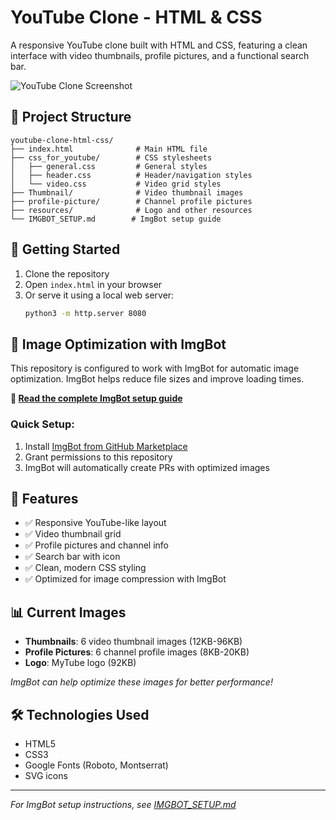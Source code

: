 # YouTube Clone - HTML & CSS

A responsive YouTube clone built with HTML and CSS, featuring a clean interface with video thumbnails, profile pictures, and a functional search bar.

![YouTube Clone Screenshot](https://github.com/user-attachments/assets/a97d6962-53aa-4e14-b81e-b2f658242fc3)

## 📁 Project Structure

```
youtube-clone-html-css/
├── index.html              # Main HTML file
├── css_for_youtube/        # CSS stylesheets
│   ├── general.css         # General styles
│   ├── header.css          # Header/navigation styles
│   └── video.css           # Video grid styles
├── Thumbnail/              # Video thumbnail images
├── profile-picture/        # Channel profile pictures
├── resources/              # Logo and other resources
└── IMGBOT_SETUP.md        # ImgBot setup guide
```

## 🚀 Getting Started

1. Clone the repository
2. Open `index.html` in your browser
3. Or serve it using a local web server:
   ```bash
   python3 -m http.server 8080
   ```

## 🤖 Image Optimization with ImgBot

This repository is configured to work with ImgBot for automatic image optimization. ImgBot helps reduce file sizes and improve loading times.

**📖 [Read the complete ImgBot setup guide](./IMGBOT_SETUP.md)**

### Quick Setup:
1. Install [ImgBot from GitHub Marketplace](https://github.com/marketplace/imgbot)
2. Grant permissions to this repository
3. ImgBot will automatically create PRs with optimized images

## 🎨 Features

- ✅ Responsive YouTube-like layout
- ✅ Video thumbnail grid
- ✅ Profile pictures and channel info
- ✅ Search bar with icon
- ✅ Clean, modern CSS styling
- ✅ Optimized for image compression with ImgBot

## 📊 Current Images

- **Thumbnails**: 6 video thumbnail images (12KB-96KB)
- **Profile Pictures**: 6 channel profile images (8KB-20KB)
- **Logo**: MyTube logo (92KB)

*ImgBot can help optimize these images for better performance!*

## 🛠️ Technologies Used

- HTML5
- CSS3
- Google Fonts (Roboto, Montserrat)
- SVG icons

---

*For ImgBot setup instructions, see [IMGBOT_SETUP.md](./IMGBOT_SETUP.md)*